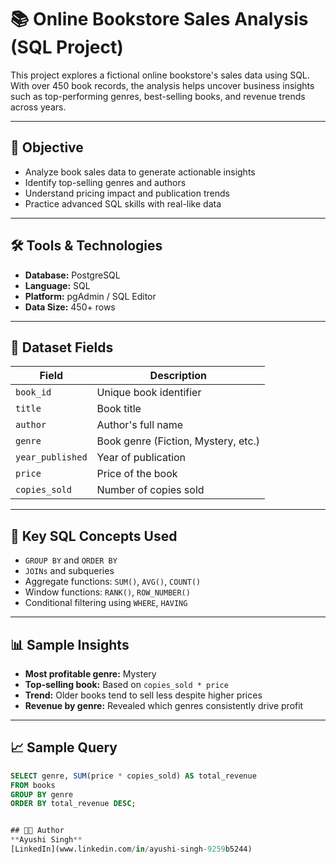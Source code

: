 # 📚 Online Bookstore Sales Analysis (SQL Project)

This project explores a fictional online bookstore's sales data using SQL. With over 450 book records, the analysis helps uncover business insights such as top-performing genres, best-selling books, and revenue trends across years.

---

## 📌 Objective

- Analyze book sales data to generate actionable insights  
- Identify top-selling genres and authors  
- Understand pricing impact and publication trends  
- Practice advanced SQL skills with real-like data

---

## 🛠️ Tools & Technologies

- **Database:** PostgreSQL  
- **Language:** SQL  
- **Platform:** pgAdmin / SQL Editor  
- **Data Size:** 450+ rows

---

## 📂 Dataset Fields

| Field           | Description                          |
|----------------|--------------------------------------|
| `book_id`       | Unique book identifier               |
| `title`         | Book title                           |
| `author`        | Author's full name                   |
| `genre`         | Book genre (Fiction, Mystery, etc.)  |
| `year_published`| Year of publication                  |
| `price`         | Price of the book                    |
| `copies_sold`   | Number of copies sold                |

---

## 🧠 Key SQL Concepts Used

- `GROUP BY` and `ORDER BY`  
- `JOINs` and subqueries  
- Aggregate functions: `SUM()`, `AVG()`, `COUNT()`  
- Window functions: `RANK()`, `ROW_NUMBER()`  
- Conditional filtering using `WHERE`, `HAVING`

---

## 📊 Sample Insights

- **Most profitable genre:** Mystery  
- **Top-selling book:** Based on `copies_sold * price`  
- **Trend:** Older books tend to sell less despite higher prices  
- **Revenue by genre:** Revealed which genres consistently drive profit

---

## 📈 Sample Query

```sql
SELECT genre, SUM(price * copies_sold) AS total_revenue
FROM books
GROUP BY genre
ORDER BY total_revenue DESC;


## 👩‍💻 Author
**Ayushi Singh**  
[LinkedIn](www.linkedin.com/in/ayushi-singh-9259b5244)
